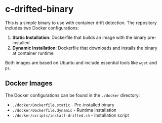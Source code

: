 # c-drifted-binary

This is a simple binary to use with container drift detection. The repository includes two Docker configurations:

1. **Static Installation**: Dockerfile that builds an image with the binary pre-installed
2. **Dynamic Installation**: Dockerfile that downloads and installs the binary at container runtime

Both images are based on Ubuntu and include essential tools like `wget` and `ps`.

## Docker Images

The Docker configurations can be found in the `./docker` directory:
- `./docker/Dockerfile.static` - Pre-installed binary
- `./docker/Dockerfile.dynamic` - Runtime installation
- `./docker/scripts/install-drifted.sh` - Installation script
